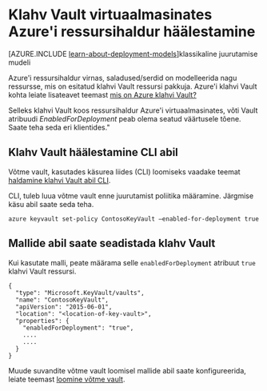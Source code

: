 <properties
    pageTitle="Klahv Vault virtuaalmasinates Azure'i ressursihaldur häälestamine | Microsoft Azure'i"
    description="Kuidas häälestada klahvi Vault on Azure ressursihaldur virtuaalse masina kasutamiseks."
    services="virtual-machines-linux"
    documentationCenter=""
    authors="singhkays"
    manager="timlt"
    editor=""
    tags="azure-resource-manager"/>

<tags
    ms.service="virtual-machines-linux"
    ms.workload="infrastructure-services"
    ms.tgt_pltfrm="vm-linux"
    ms.devlang="na"
    ms.topic="article"
    ms.date="05/31/2016"
    ms.author="singhkay"/>

# <a name="set-up-key-vault-for-virtual-machines-in-azure-resource-manager"></a>Klahv Vault virtuaalmasinates Azure'i ressursihaldur häälestamine

[AZURE.INCLUDE [learn-about-deployment-models](../../includes/learn-about-deployment-models-rm-include.md)]klassikaline juurutamise mudeli

Azure'i ressursihaldur virnas, saladused/serdid on modelleerida nagu ressursse, mis on esitatud klahvi Vault ressursi pakkuja. Azure'i klahvi Vault kohta leiate lisateavet teemast [mis on Azure klahvi Vault?](../key-vault/key-vault-whatis.md)

Selleks klahvi Vault koos ressursihaldur Azure'i virtuaalmasinates, võti Vault atribuudi *EnabledForDeployment* peab olema seatud väärtusele tõene. Saate teha seda eri klientides."

## <a name="use-cli-to-set-up-key-vault"></a>Klahv Vault häälestamine CLI abil
Võtme vault, kasutades käsurea liides (CLI) loomiseks vaadake teemat [haldamine klahvi Vault abil CLI](../key-vault/key-vault-manage-with-cli.md#create-a-key-vault).

CLI, tuleb luua võtme vault enne juurutamist poliitika määramine. Järgmise käsu abil saate seda teha.

    azure keyvault set-policy ContosoKeyVault –enabled-for-deployment true

## <a name="use-templates-to-set-up-key-vault"></a>Mallide abil saate seadistada klahv Vault
Kui kasutate malli, peate määrama selle `enabledForDeployment` atribuut `true` klahvi Vault ressursi.

    {
      "type": "Microsoft.KeyVault/vaults",
      "name": "ContosoKeyVault",
      "apiVersion": "2015-06-01",
      "location": "<location-of-key-vault>",
      "properties": {
        "enabledForDeployment": "true",
        ....
        ....
      }
    }

Muude suvandite võtme vault loomisel mallide abil saate konfigureerida, leiate teemast [loomine võtme vault](https://azure.microsoft.com/documentation/templates/101-key-vault-create/).
